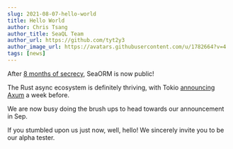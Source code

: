 ```yaml
---
slug: 2021-08-07-hello-world
title: Hello World
author: Chris Tsang
author_title: SeaQL Team
author_url: https://github.com/tyt2y3
author_image_url: https://avatars.githubusercontent.com/u/1782664?v=4
tags: [news]
---
```


After [8 months of secrecy](https://github.com/SeaQL/sea-query/discussions/9), SeaORM is now public!

The Rust async ecosystem is definitely thriving, with Tokio [announcing Axum](https://tokio.rs/blog/2021-07-announcing-axum) a week before.

We are now busy doing the brush ups to head towards our announcement in Sep.

If you stumbled upon us just now, well, hello! We sincerely invite you to be our alpha tester.
